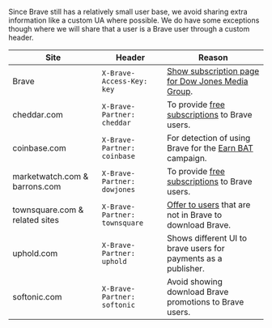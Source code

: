 Since Brave still has a relatively small user base, we avoid sharing extra information like a custom UA where possible.  We do have some exceptions though where we will share that a user is a Brave user through a custom header.


| **Site**        | Header | Reason  |
| ----------------| -------| ------- |
| Brave           | `X-Brave-Access-Key: key` | [Show subscription page for Dow Jones Media Group](https://github.com/brave/brave-browser/issues/1805).
| cheddar.com     | `X-Brave-Partner: cheddar` | To provide [free subscriptions](https://brave.com/cheddar-partnership/) to Brave users.
| coinbase.com    | `X-Brave-Partner: coinbase` | For detection of using Brave for the [Earn BAT](https://brave.com/coinbase-earn-bat/) campaign.
| marketwatch.com & barrons.com | `X-Brave-Partner: dowjones` | To provide [free subscriptions](https://www.brave.com/dow-jones/) to Brave users.
| townsquare.com & related sites | `X-Brave-Partner: townsquare` |  [Offer to users](https://basicattentiontoken.org/townsquare-partnership) that are not in Brave to download Brave.
| uphold.com | `X-Brave-Partner: uphold` | Shows different UI to brave users for payments as a publisher.
| softonic.com | `X-Brave-Partner: softonic` | Avoid showing download Brave promotions to Brave users.